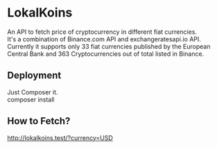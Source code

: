 # LokalKoins
An API to fetch price of cryptocurrency in different fiat currencies.  
It's  a combination of Binance.com API and exchangeratesapi.io API.  
Currently it supports only 33 fiat currencies published by the European Central Bank and 363 Cryptocurrencies out of total listed in Binance.  

## Deployment
Just Composer it.  
composer install

## How to Fetch?
http://lokalkoins.test/?currency=USD
